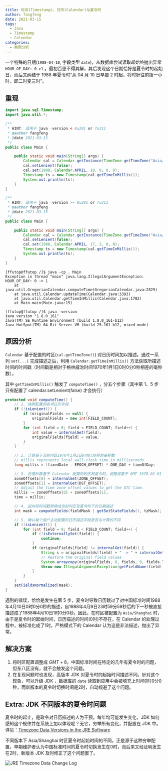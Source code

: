 ```yaml
---
title: 时间(Timestamp)、日历(Calendar)与夏令时
author: fangfeng
date: 2021-03-15
tags:
  - Java
  - Timestamp
  - Calendar
categories: 
  - 案例分析
---
```


一个特殊的日期(`1988-04-10`, 字段类型 `date`)，从数据库尝试读取却始终抛出异常 `HOUR_OF_DAY: 0->1` 。最初百思不得其解，其后发现这个日期恰好是夏令时的起始日，而后又纠结于 1988 年夏令时“从 04 月 10 日早晨 2 时起，将时针往前拨一小时，即二时变三时”。

<!--more-->

## 重现

```java
import java.sql.Timestamp;
import java.util.*;

/**
 * HINT: 适用于 java -version < 8u201 or 7u211 
 * @author fangfeng
 * @date 2021-03-15
 */
public class Main {

    public static void main(String[] args) {
        Calendar cal = Calendar.getInstance(TimeZone.getTimeZone("Asia/Shanghai"), Locale.US);
        cal.setLenient(false);
        cal.set(1988, Calendar.APRIL, 10, 0, 0, 0);
        Timestamp ts = new Timestamp(cal.getTimeInMillis());
        System.out.println(ts);
    }
}

/**
 * HINT: 适用于 java -version >= 8u201 or 7u211 
 * @author fangfeng
 * @date 2021-03-15
 */
public class Main {

    public static void main(String[] args) {
        Calendar cal = Calendar.getInstance(TimeZone.getTimeZone("Asia/Shanghai"), Locale.US);
        cal.setLenient(false);
        cal.set(1988, Calendar.APRIL, 17, 2, 0, 0);
        Timestamp ts = new Timestamp(cal.getTimeInMillis());
        System.out.println(ts);
    }
}
```

```shell
[ffutop@ffutop /]$ java -cp . Main
Exception in thread "main" java.lang.IllegalArgumentException: HOUR_OF_DAY: 0 -> 1
	at java.util.GregorianCalendar.computeTime(GregorianCalendar.java:2829)
	at java.util.Calendar.updateTime(Calendar.java:3393)
	at java.util.Calendar.getTimeInMillis(Calendar.java:1782)
	at Main.main(Main.java:15)

[ffutop@ffutop /]$ java -version
java version "1.8.0_161"
Java(TM) SE Runtime Environment (build 1.8.0_161-b12)
Java HotSpot(TM) 64-Bit Server VM (build 25.161-b12, mixed mode)
```
## 原因分析

`Calendar` 基于配置的时区(`cal.getTimeZone()`) 对日历时间加以描述。通过一系列 `set(...)` 完成描述之后，利用 `Calendar.getTimeInMillis()` 方法获取所描述时间的时间戳（时间戳是相对于格林威治时间1970年1月1日0时0分0秒相差的毫秒数）。

其中 `getTimeInMillis()` 触发了 `computeTime()` ，分五个步骤（其中第 1、5 步只有配置了 calendar.setLenient(false) 才会执行）

```java
protected void computeTime() {
    // 1. 快照配置的各项日历字段
    if (!isLenient()) {
        if (originalFields == null) {
            originalFields = new int[FIELD_COUNT];
        }
        for (int field = 0; field < FIELD_COUNT; field++) {
            int value = internalGet(field);
            originalFields[field] = value;
        }
    }

    // 2. 计算基于当前时区1970年1月1日0时0分0秒的毫秒数
    // millis represents local wall-clock time in milliseconds.
    long millis = (fixedDate - EPOCH_OFFSET) * ONE_DAY + timeOfDay;

    // 3. 将毫秒数基于 Calendar 配置的时区和夏令时，调整成基于 GMT 1970-01-01 00:00:00 的时间戳
    zoneOffsets[0] = internalGet(ZONE_OFFSET);
    zoneOffsets[1] = internalGet(DST_OFFSET);
    // Adjust the time zone offset values to get the UTC time.
    millis -= zoneOffsets[0] + zoneOffsets[1];
    time = millis;

    // 4. 逆向将时间戳转换成当前时区及夏令时下的日期描述
    int mask = computeFields(fieldMask | getSetStateFields(), tzMask);

    // 5. 确认每个用户主动配置的日历描述字段是否与计算的不同
    if (!isLenient()) {
        for (int field = 0; field < FIELD_COUNT; field++) {
            if (!isExternallySet(field)) {
                continue;
            }
            if (originalFields[field] != internalGet(field)) {
                String s = originalFields[field] + " -> " + internalGet(field);
                // Restore the original field values
                System.arraycopy(originalFields, 0, fields, 0, fields.length);
                throw new IllegalArgumentException(getFieldName(field) + ": " + s);
            }
        }
    }
    setFieldsNormalized(mask);
}
```

遇到的错误，恰恰是发生在第 5 步，夏令时导致日历跳过了对中国标准时间1988年4月10日0时0分0秒的描述，自1988年4月9日23时59分59秒后的下一秒被直接描述成了1988年4月10日1时0分0秒。因此，在时区被配置为 `Asia/Shanghai` 时，由于是夏令时的起始时间，日历描述的时间(0时)不存在，在 Calendar 的处理过程中，被标准化成了1时。严格模式下的 Calendar 认为这是非法描述，抛出了异常。

## 解决方案

1. 将时区配置调整成 $GMT+8$，中国标准时间在特定的几年有夏令时的问题，但东八区没有，就不会触发这个问题。
2. 在复现问题时也发现，高版本 JDK 对夏令时的起始时间描述不同。针对这个现象，可以升级 JDK ，数据库的 `date` 读取到应用中会被填充上时间0时0分0秒，而新版本的夏令时切换时间是2时，自动规避了这个问题。

## Extra: JDK 不同版本的夏令时问题

夏令时的起止，是政令对日历描述的人为干预。每年均可能发生变化，JDK 如何感知这个规律并在系统上加以体现呢？无它，穷举所有变化，并配置在 JDK 中。详见：[Timezone Data Versions in the JRE Software](https://www.oracle.com/java/technologies/tzdata-versions.html)

不同版本下 Asia/Shanghai 时区夏令时起始时间的不同，正是源于这种穷举配置，早期维护者认为中国标准时间的夏令时切换发生在0时，而后来又经证明发生在2时，新版本 JDK 及时修正了这个问题罢了。

![JRE Timezone Data Change Log](https://img.ffutop.com/76CA5CD1-41A7-469E-AAB0-BC1D69668C55.png)

